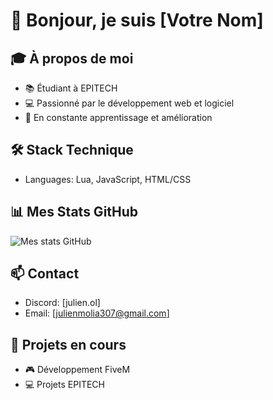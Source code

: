 # 👋 Bonjour, je suis [Votre Nom]

## 🎓 À propos de moi
- 📚 Étudiant à EPITECH
- 💻 Passionné par le développement web et logiciel
- 🌱 En constante apprentissage et amélioration

## 🛠️ Stack Technique
- Languages: Lua, JavaScript, HTML/CSS


## 📊 Mes Stats GitHub
![Mes stats GitHub](https://github-readme-stats.vercel.app/api?username=VOTRE_USERNAME&show_icons=true&theme=radical)

## 📫 Contact
- Discord: [julien.ol]
- Email: [julienmolia307@gmail.com]

## 🚀 Projets en cours
- 🎮 Développement FiveM
- 💻 Projets EPITECH
